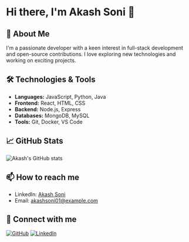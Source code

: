 # Hi there, I'm Akash Soni 👋

## 🚀 About Me
I'm a passionate developer with a keen interest in full-stack development and open-source contributions. I love exploring new technologies and working on exciting projects.

## 🛠️ Technologies & Tools
- **Languages:** JavaScript, Python, Java
- **Frontend:** React, HTML, CSS
- **Backend:** Node.js, Express
- **Databases:** MongoDB, MySQL
- **Tools:** Git, Docker, VS Code

## 📈 GitHub Stats
![Akash's GitHub stats](https://github-readme-stats.vercel.app/api?username=akashsoni01&show_icons=true&theme=radical)

## 📫 How to reach me
- LinkedIn: [Akash Soni](https://www.linkedin.com/in/akashsoni01)
- Email: akashsoni01@example.com

## 🔗 Connect with me
[![GitHub](https://img.shields.io/badge/GitHub-000?style=for-the-badge&logo=github&logoColor=white)](https://github.com/akashsoni01)
[![LinkedIn](https://img.shields.io/badge/LinkedIn-0077B5?style=for-the-badge&logo=linkedin&logoColor=white)](https://www.linkedin.com/in/akashsoni01)
